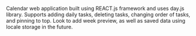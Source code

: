 Calendar web application built using REACT.js framework and uses day.js library. Supports adding daily tasks, deleting tasks, changing order of tasks, and pinning to top. Look to add week preview, as well as saved data using locale storage in the future.
